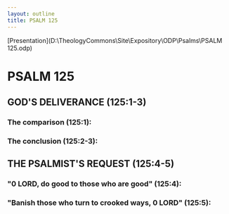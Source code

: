 ```yaml
---
layout: outline
title: PSALM 125
---
```

[Presentation](D:\TheologyCommons\Site\Expository\ODP\Psalms\PSALM 125.odp)
# PSALM 125 
## GOD\'S DELIVERANCE (125:1-3) 
###  The comparison (125:1): 
###  The conclusion (125:2-3): 
## THE PSALMIST\'S REQUEST (125:4-5) 
###  \"0 LORD, do good to those who are good\" (125:4): 
###  \"Banish those who turn to crooked ways, 0 LORD\" (125:5): 
